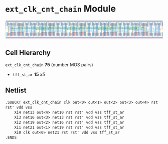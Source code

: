 # `ext_clk_cnt_chain` Module
![Layout](ext_clk_cnt_chain.png)

## Cell Hierarchy

`ext_clk_cnt_chain` **75** (number MOS pairs)
- `tff_st_ar` **15** *x5*

## Netlist

```
.SUBCKT ext_clk_cnt_chain clk out<0> out<1> out<2> out<3> out<4> rst rst' vdd vss
    Xi4 net13 out<4> net10 rst rst' vdd vss tff_st_ar
    Xi3 net16 out<3> net13 rst rst' vdd vss tff_st_ar
    Xi2 net19 out<2> net16 rst rst' vdd vss tff_st_ar
    Xi1 net21 out<1> net19 rst rst' vdd vss tff_st_ar
    Xi0 clk out<0> net21 rst rst' vdd vss tff_st_ar
.ENDS
```
